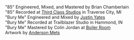 "85" Engineered, Mixed, and Mastered by Brian Chamberlain  
"85" Recorded at [Third Class Studios](https://thirdclassstudios.com) in Traverse City, MI  
"Bury Me" Engineered and Mixed by [Justin Yates](https://justinleeyates.com/info/)  
"Bury Me" Recorded at Trailblazer Studio in Hammond, IN  
"Bury Me" Mastered by Colin Jordan at [Boiler Room](https://www.brmastering.com)  
Artwork by [Anderson Mets](https://capsulalab.46graus.com)
